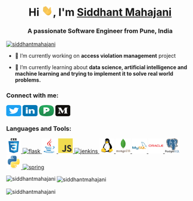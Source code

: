 <h1 align="center">Hi <img src="https://raw.githubusercontent.com/ABSphreak/ABSphreak/master/gifs/Hi.gif" width="30px">, I'm <a href="https://siddhantcodes.dev/">Siddhant Mahajani</a></h1>
<h3 align="center">A passionate Software Engineer from Pune, India</h3>

<p align="left"> <a href="https://github.com/ryo-ma/github-profile-trophy"><img src="https://github-profile-trophy.vercel.app/?username=siddhantmahajani" alt="siddhantmahajani" /></a> </p>

- 🔭 I’m currently working on **access violation management** project

- 🌱 I’m currently learning about **data science, artificial intelligence and machine learning and trying to implement it to solve real world problems.**

<h3 align="left">Connect with me:</h3>
<p align="left">
<a href="https://twitter.com/_siddhantjm" target="blank"><img align="center" src="https://github.com/edent/SuperTinyIcons/blob/master/images/svg/twitter.svg" alt="siddhantmahajani" height="30" width="40" /></a>
<a href="https://linkedin.com/in/siddhantmahajani" target="blank"><img align="center" src="https://github.com/edent/SuperTinyIcons/blob/master/images/svg/linkedin.svg" alt="siddhantmahajani" height="30" width="40" /></a>
<a href="https://peerlist.io/justsiddin" target="blank"><img align="center" src="https://github.com/siddhantmahajani/siddhantmahajani/blob/main/PL_Primary.svg" alt="siddhantmahajani" height="30" width="40" /></a>
<a href="https://siddhantjm.medium.com/" target="blank"><img align="center" src="https://github.com/edent/SuperTinyIcons/blob/master/images/svg/medium.svg" alt="siddhantmahajani" height="30" width="40" /></a>
</p>

<h3 align="left">Languages and Tools:</h3>
<p align="left"> <a href="https://www.w3schools.com/css/" target="_blank"> <img src="https://raw.githubusercontent.com/devicons/devicon/master/icons/css3/css3-original-wordmark.svg" alt="css3" width="40" height="40"/> </a> <a href="https://flask.palletsprojects.com/" target="_blank"> <img src="https://www.vectorlogo.zone/logos/pocoo_flask/pocoo_flask-icon.svg" alt="flask" width="40" height="40"/> </a> <a href="https://www.java.com" target="_blank"> <img src="https://raw.githubusercontent.com/devicons/devicon/master/icons/java/java-original.svg" alt="java" width="40" height="40"/> </a> <a href="https://developer.mozilla.org/en-US/docs/Web/JavaScript" target="_blank"> <img src="https://raw.githubusercontent.com/devicons/devicon/master/icons/javascript/javascript-original.svg" alt="javascript" width="40" height="40"/> </a> <a href="https://www.jenkins.io" target="_blank"> <img src="https://www.vectorlogo.zone/logos/jenkins/jenkins-icon.svg" alt="jenkins" width="40" height="40"/> </a> <a href="https://www.linux.org/" target="_blank"> <img src="https://raw.githubusercontent.com/devicons/devicon/master/icons/linux/linux-original.svg" alt="linux" width="40" height="40"/> </a> <a href="https://www.mongodb.com/" target="_blank"> <img src="https://raw.githubusercontent.com/devicons/devicon/master/icons/mongodb/mongodb-original-wordmark.svg" alt="mongodb" width="40" height="40"/> </a> <a href="https://www.mysql.com/" target="_blank"> <img src="https://raw.githubusercontent.com/devicons/devicon/master/icons/mysql/mysql-original-wordmark.svg" alt="mysql" width="40" height="40"/> </a> <a href="https://www.oracle.com/" target="_blank"> <img src="https://raw.githubusercontent.com/devicons/devicon/master/icons/oracle/oracle-original.svg" alt="oracle" width="40" height="40"/> </a> <a href="https://www.postgresql.org" target="_blank"> <img src="https://raw.githubusercontent.com/devicons/devicon/master/icons/postgresql/postgresql-original-wordmark.svg" alt="postgresql" width="40" height="40"/> </a> <a href="https://www.python.org" target="_blank"> <img src="https://raw.githubusercontent.com/devicons/devicon/master/icons/python/python-original.svg" alt="python" width="40" height="40"/> </a> <a href="https://spring.io/" target="_blank"> <img src="https://www.vectorlogo.zone/logos/springio/springio-icon.svg" alt="spring" width="40" height="40"/> </a> </p>

<p><img align="left" src="https://github-readme-stats.vercel.app/api/top-langs?username=siddhantmahajani&show_icons=true&locale=en&layout=compact" alt="siddhantmahajani" /></p>

<p>&nbsp;<img align="center" src="https://github-readme-stats.vercel.app/api?username=siddhantmahajani&show_icons=true&locale=en" alt="siddhantmahajani" /></p>

<p><img align="center" src="https://github-readme-streak-stats.herokuapp.com/?user=siddhantmahajani&" alt="siddhantmahajani" /></p>
